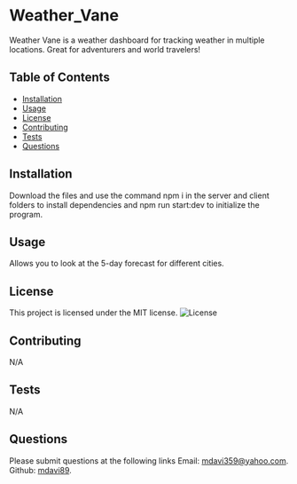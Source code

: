 # Weather_Vane
Weather Vane is a weather dashboard for tracking weather in multiple locations. Great for adventurers and world travelers!

## Table of Contents
- [Installation](#installation)
- [Usage](#usage)
- [License](#license)
- [Contributing](#contributing)
- [Tests](#tests)
- [Questions](#questions)

## Installation
Download the files and use the command npm i in the server and client folders to install dependencies and npm run start:dev to initialize the program.

## Usage
Allows you to look at the 5-day forecast for different cities.

## License
This project is licensed under the MIT license.
![License](https://img.shields.io/badge/license-MIT-blue.svg)

## Contributing
N/A

## Tests
N/A

## Questions
Please submit questions at the following links
Email: [mdavi359@yahoo.com](mailto:mdavi359@yahoo.com).
Github: [mdavi89](https://github.com/mdavi89).



